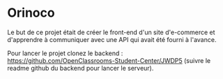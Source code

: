 # Orinoco

Le but de ce projet était de créer le front-end d'un site d'e-commerce et d'apprendre à communiquer avec une API qui avait été fourni à l'avance.

Pour lancer le projet clonez le backend : https://github.com/OpenClassrooms-Student-Center/JWDP5 (suivre le readme github du backend pour lancer le serveur).

